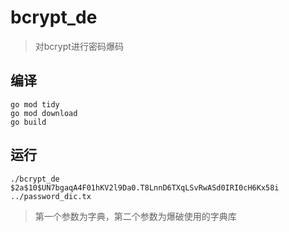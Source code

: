 # bcrypt_de

> 对bcrypt进行密码爆码

## 编译
```
go mod tidy
go mod download
go build
```

## 运行
```
./bcrypt_de $2a$10$UN7bgaqA4F01hKV2l9Da0.T8LnnD6TXqLSvRwASd0IRI0cH6Kx58i ../password_dic.tx
```
> 第一个参数为字典，第二个参数为爆破使用的字典库
